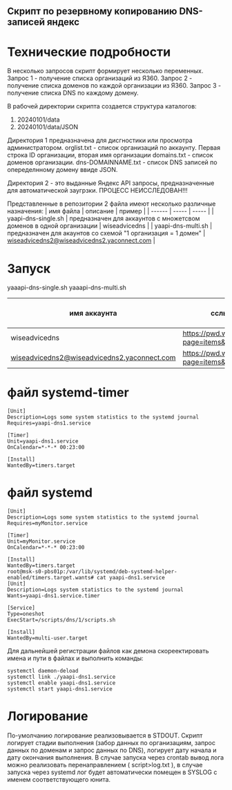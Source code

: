 ## Скрипт по резервному копированию DNS-записей яндекс

# Технические подробности

В несколько запросов скрипт формирует несколько переменных.
Запрос 1 - получение списка организаций из Я360.
Запрос 2 - получение списка доменов по каждой организации из Я360.
Запрос 3 - получение списка DNS по каждому домену. 

В рабочей директории скрипта создается структура каталогов:
1. 20240101/data
2. 20240101/data/JSON

Директория 1 предназначена для дисгностики или просмотра администратором.
orglist.txt - список организаций по аккаунту. Первая строка ID организации, вторая имя организации
domains.txt - список доменов организации.
dns-DOMAINNAME.txt - список DNS записей по опеределнному домену ввиде JSON.

Директория 2 - это выданные Яндекс API запросы, предназначенные для автоматической заугрзки. ПРОЦЕСС НЕИССЛЕДОВАН!!!

Представленные в репозитории 2 файла имеют несколько различные назначения:
| имя файла | описание | пример |
| ------ | ----- | ----- |
| yaapi-dns-single.sh | предназначен для аккаунтов с множетсвом доменов в одной организации | wiseadvicedns |
| yaapi-dns-multi.sh | предназначен для акаунтов со схемой "1 организация = 1 домен" | wiseadvicedns2@wiseadvicedns2.yaconnect.com |

# Запуск

yaaapi-dns-single.sh <TOKEN> <path-to-work-dir>
yaaapi-dns-multi.sh <TOKEN> <path-to-work-dir>

| имя аккаунта | сслыка на токен | текущий путь (msk-s0-pbs01p) |
| ------ | ----- | ----- |
| wiseadvicedns | https://pwd.wagroup.ru/index.php?page=items&group=10&id=1240 | /scripts/dns/1/ |
| wiseadvicedns2@wiseadvicedns2.yaconnect.com | https://pwd.wagroup.ru/index.php?page=items&group=10&id=1241 | /scripts/dns/2/ |

# файл systemd-timer
```
[Unit]
Description=Logs some system statistics to the systemd journal
Requires=yaapi-dns1.service

[Timer]
Unit=yaapi-dns1.service
OnCalendar=*-*-* 00:23:00

[Install]
WantedBy=timers.target
```
# файл systemd
```
[Unit]
Description=Logs some system statistics to the systemd journal
Requires=myMonitor.service

[Timer]
Unit=myMonitor.service
OnCalendar=*-*-* 00:23:00

[Install]
WantedBy=timers.target
root@msk-s0-pbs01p:/var/lib/systemd/deb-systemd-helper-enabled/timers.target.wants# cat yaapi-dns1.service
[Unit]
Description=Logs system statistics to the systemd journal
Wants=yaapi-dns1.service.timer

[Service]
Type=oneshot
ExecStart=/scripts/dns/1/scripts.sh

[Install]
WantedBy=multi-user.target
```
Для дальнейшей регистрации файлов как демона скореектировать имена и пути в файлах и выполнить команды:
```
systemctl daemon-deload
systemctl link ./yaapi-dns1.service
systemctl enable yaapi-dns1.service
systemctl start yaapi-dns1.service
```

# Логирование

По-умолчанию логирование реализовывается в STDOUT. Скрипт логирует стадии выполнения (забор данных по организациям, запрос данных по доменам и запрос данных по DNS), логирует дату начала и дату окончания выполнения. 
В случае запуска через crontab вывод лога можно реализовать перенаправлением ( script>log.txt ), в случае запуска через systemd лог будет автоматически помещен в SYSLOG с именем соответствующего юнита. 
